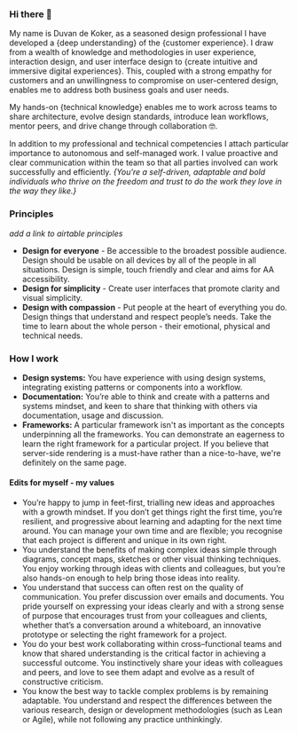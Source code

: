 ### Hi there 👋

My name is Duvan de Koker, as a seasoned design professional I have developed a {deep understanding} of the {customer experience}. I draw from a wealth of knowledge and methodologies in user experience, interaction design, and user interface design to {create intuitive and immersive digital experiences}. This, coupled with a strong empathy for customers and an unwillingness to compromise on user-centered design, enables me to address both business goals and user needs.

My hands-on {technical knowledge} enables me to work across teams to share architecture, evolve design standards, introduce lean workflows, mentor peers, and drive change through collaboration 🤓.

In addition to my professional and technical competencies I attach particular importance to autonomous and self-managed work. I value proactive and clear communication within the team so that all parties involved can work successfully and efficiently. _{You’re a self-driven, adaptable and bold individuals who thrive on the freedom and trust to do the work they love in the way they like.}_

### Principles
_add a link to airtable principles_

- **Design for everyone** - Be accessible to the broadest possible audience. Design should be usable on all devices by all of the people in all situations. Design is simple, touch friendly and clear and aims for AA accessibility.
- **Design for simplicity** - Create user interfaces that promote clarity and visual simplicity.
- **Design with compassion** - Put people at the heart of everything you do. Design things that understand and respect people’s needs. Take the time to learn about the whole person - their emotional, physical and technical needs.

### How I work
- **Design systems:** You have experience with using design systems, integrating existing patterns or components into a workflow.
- **Documentation:** You’re able to think and create with a patterns and systems mindset, and keen to share that thinking with others via documentation, usage and discussion.
- **Frameworks:** A particular framework isn't as important as the concepts underpinning all the frameworks. You can demonstrate an eagerness to learn the right framework for a particular project. If you believe that server-side rendering is a must-have rather than a nice-to-have, we're definitely on the same page.

#### Edits for myself - my values
- You’re happy to jump in feet-first, trialling new ideas and approaches with a growth mindset. If you don’t get things right the first time, you’re resilient, and progressive about learning and adapting for the next time around. You can manage your own time and are flexible; you recognise that each project is different and unique in its own right.
- You understand the benefits of making complex ideas simple through diagrams, concept maps, sketches or other visual thinking techniques. You enjoy working through ideas with clients and colleagues, but you’re also hands-on enough to help bring those ideas into reality.
- You understand that success can often rest on the quality of communication. You prefer discussion over emails and documents. You pride yourself on expressing your ideas clearly and with a strong sense of purpose that encourages trust from your colleagues and clients, whether that’s a conversation around a whiteboard, an innovative prototype or selecting the right framework for a project.
- You do your best work collaborating within cross–functional teams and know that shared understanding is the critical factor in achieving a successful outcome. You instinctively share your ideas with colleagues and peers, and love to see them adapt and evolve as a result of constructive criticism.
- You know the best way to tackle complex problems is by remaining adaptable. You understand and respect the differences between the various research, design or development methodologies (such as Lean or Agile), while not following any practice unthinkingly. 


<!--
**duvandekoker/duvandekoker** is a ✨ _special_ ✨ repository because its `README.md` (this file) appears on your GitHub profile.

Here are some ideas to get you started:

- 🔭 I’m currently working on ...
- 🌱 I’m currently learning ...
- 👯 I’m looking to collaborate on ...
- 🤔 I’m looking for help with ...
- 💬 Ask me about ...
- 📫 How to reach me: ...
- 😄 Pronouns: ...
- ⚡ Fun fact: ...
-->
